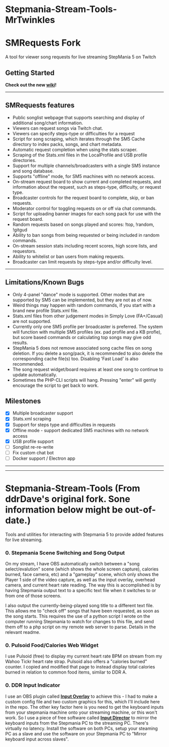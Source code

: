 # Stepmania-Stream-Tools-MrTwinkles
# SMRequests Fork
A tool for viewer song requests for live streaming StepMania 5 on Twitch
## Getting Started
**Check out the new [wiki](https://github.com/MrTwinkles47/Stepmania-Stream-Tools-MrTwinkles/wiki/Getting-Started)!**

---
## SMRequests features
* Public songlist webpage that supports searching and display of additional song/chart information.
* Viewers can request songs via Twitch chat.
* Viewers can specify steps-type or difficulties for a request
* Script for song scraping, which iterates through the SM5 Cache directory to index packs, songs, and chart metadata.
* Automatic request completion when using the stats scraper.
* Scraping of the Stats.xml files in the LocalProfile and USB profile directories.
* Support for multiple channels/broadcasters with a single SM5 instance and song database.
* Supports "offline" mode, for SM5 machines with no network access.
* On-stream request board to show current and completed requests, and information about the request, such as steps-type, difficulty, or request type.
* Broadcaster controls for the request board to complete, skip, or ban requests.
* Moderator control for toggling requests on or off via chat commands.
* Script for uploading banner images for each song pack for use with the request board.
* Random requests based on songs played and scores: !top, !random, !gitgud
* Ability to ban songs from being requested or being included in random commands. 
* On-stream session stats including recent scores, high score lists, and requestors.
* Ability to whitelist or ban users from making requests.
* Broadcaster can limit requests by steps-type and/or difficulty level.
---
## Limitations/Known Bugs
  * Only 4-panel "dance" mode is supported. Other modes that are supported by SM5 can be implemented, but they are not as of now.
  * Weird things may happen with random commands, if you start with a brand new profile Stats.xml file.
  * Stats.xml files from other judgement modes in Simply Love (FA+/Casual) are not supported.
  * Currently only one SM5 profile per broadcaster is preferred. The system will function with multiple SM5 profiles (ex. pad profile and a KB profle), but score based commands or calculating top songs may give odd results. 
  * StepMania 5 does not remove associated song cache files on song deletion. If you delete a song/pack, it is recommended to also delete the corresponding cache file(s) too. Disabling 'Fast Load' is also recommended.
  * The song request widget/board requires at least one song to continue to update automatically.
  * Sometimes the PHP-CLI scripts will hang. Pressing "enter" will gently encourage the script to get back to work.

## Milestones
 - [x] Multiple broadcaster support
 - [x] Stats.xml scraping
 - [x] Support for steps type and difficulties in requests
 - [x] Offline mode - support dedicated SM5 machines with no network access
 - [x] USB profile support
 - [ ] Songlist re-re-write
 - [ ] Fix custom chat bot
 - [ ] Docker support / Electron app

---
---

# Stepmania-Stream-Tools (From ddrDave's original fork. Sone information below might be out-of-date.)
Tools and utilities for interacting with Stepmania 5 to provide added features for live streaming.

### 0. Stepmania Scene Switching and Song Output
On my stream, I have OBS automatically switch between a "song select/evalution" scene (which shows the whole screen capture), calories burned, face camera, etc) and a "gameplay" scene, which only shows the Player 1 side of the video capture, as well as the input overlay, overhead camera, and current heart rate reading. The way this is accomplished is by having Stepmania output text to a specific text file when it switches to or from one of those screens.

I also output the currently-being-played song title to a different text file. This allows me to "check off" songs that have been requested, as soon as the song starts. This requires the use of a python script I wrote on the computer running Stepmania to watch for changes to this file, and send them off to a php script on my remote web server to parse. Details in the relevant readme.

### 0. Pulsoid Food/Calories Web Widget
I use Pulsoid (free) to display my current heart rate BPM on stream from my Wahoo Tickr heart rate strap. Pulsoid also offers a "calories burned" counter. I copied and modified that page to instead display total calories burned in relation to common food items, similar to DDR A.

### 0. DDR Input Indicator
I use an OBS plugin called **[Input Overlay](https://obsproject.com/forum/resources/input-overlay.552/)** to achieve this - I had to make a custom config file and two custom graphics for this, which I'll include here in the repo. The other key factor here is you need to get the keyboard inputs from your stepmania machine onto your streaming machine, or this won't work. So I use a piece of free software called **[Input Director](https://www.inputdirector.com)** to mirror the keyboard inputs from the Stepmania PC to the streaming PC. There's virtually no latency. Install the software on both PCs, setup your steaming PC as a slave and use the software on your Stepmania PC to "Mirror keyboard input across slaves".
